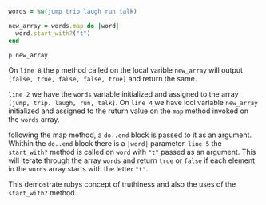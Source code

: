 ```ruby
words = %w(jump trip laugh run talk)

new_array = words.map do |word|
  word.start_with?("t")
end

p new_array
```
On `line 8` the `p` method called on the local varible `new_array` will output `
[false, true, false, false, true]` and return the same. 

`line 2` we have the `words` variable initialized and assigned to the array `[jump, trip. laugh, run, talk]`. On `line 4` we have locl variable `new_array` initialized and assigned to the ruturn value on the `map` method invoked on the `words` array. 

following the map method, a `do..end` block is passed to it as an argument. Whithin the `do..end` block there is a `|word|` parameter. `line 5` the `start_with?` method is called on `word` with `"t"` passed as an argument. This will iterate through the array `words` and return `true` or `false` if each element in the `words` array starts with the letter `"t"`.

This demostrate rubys concept of truthiness and also the uses of the `start_with?` method.